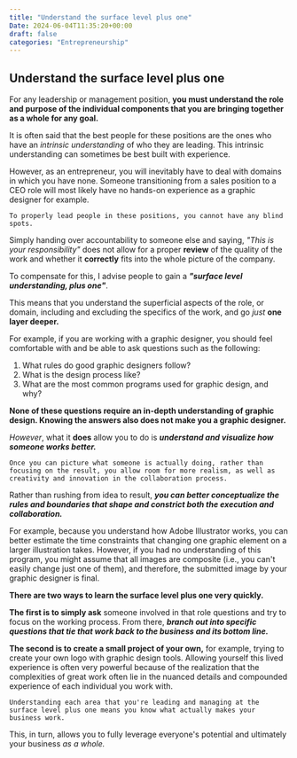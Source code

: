 ```yaml
---
title: "Understand the surface level plus one"
Date: 2024-06-04T11:35:20+00:00
draft: false
categories: "Entrepreneurship"
---
```

## Understand the surface level plus one

For any leadership or management position, **you must understand the role and purpose of the individual components that you are bringing together as a whole for any goal.**

It is often said that the best people for these positions are the ones who have an *intrinsic understanding* of who they are leading. This intrinsic understanding can sometimes be best built with experience.

However, as an entrepreneur, you will inevitably have to deal with domains in which you have none. Someone transitioning from a sales position to a CEO role will most likely have no hands-on experience as a graphic designer for example.

`To properly lead people in these positions, you cannot have any blind spots.`

Simply handing over accountability to someone else and saying, *"This is your responsibility"* does not allow for a proper **review** of the quality of the work and whether it **correctly** fits into the whole picture of the company.

To compensate for this, I advise people to gain a ***"surface level understanding, plus one"***.

This means that you understand the superficial aspects of the role, or domain, including and excluding the specifics of the work, and go *just* **one layer deeper.**

For example, if you are working with a graphic designer, you should feel comfortable with and be able to ask questions such as the following:

1. What rules do good graphic designers follow?
2. What is the design process like?
3. What are the most common programs used for graphic design, and why?

**None of these questions require an in-depth understanding of graphic design. Knowing the answers also does not make you a graphic designer.**

*However*, what it **does** allow you to do is ***understand and visualize how someone works better.*** 

`Once you can picture what someone is actually doing, rather than focusing on the result, you allow room for more realism, as well as creativity and innovation in the collaboration process.`

Rather than rushing from idea to result, ***you can better conceptualize the rules and boundaries that shape and constrict both the execution and collaboration.***

For example, because you understand how Adobe Illustrator works, you can better estimate the time constraints that changing one graphic element on a larger illustration takes. However, if you had no understanding of this program, you might assume that all images are composite (i.e., you can't easily change just one of them), and therefore, the submitted image by your graphic designer is final.

**There are two ways to learn the surface level plus one very quickly.**

**The first is to simply ask** someone involved in that role questions and try to focus on the working process. From there, ***branch out into specific questions that tie that work back to the business and its bottom line.***

**The second is to create a small project of your own,** for example, trying to create your own logo with graphic design tools. Allowing yourself this lived experience is often very powerful because of the realization that the complexities of great work often lie in the nuanced details and compounded experience of each individual you work with.

`Understanding each area that you're leading and managing at the surface level plus one means you know what actually makes your business work.`

This, in turn, allows you to fully leverage everyone's potential and ultimately your business *as a whole.*